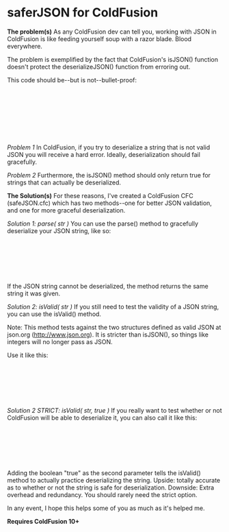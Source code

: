 saferJSON for ColdFusion
========================

**The problem(s)**
As any ColdFusion dev can tell you, working with JSON in ColdFusion is like feeding yourself soup with a razor blade. Blood everywhere.

The problem is exemplified by the fact that ColdFusion's isJSON() function doesn't protect the deserializeJSON() function from erroring out.

This code should be--but is not--bullet-proof:
<pre><code>
<!--- if this is a valid JSON string --->
<cfif isJSON( your_string )>
	
	<!--- deserialize the JSON string (since it's valid) --->
	<cfset your_new_object = deserializeJSON( your_string )>

</cfif>
</code></pre>

*Problem 1*
In ColdFusion, if you try to deserialize a string that is not valid JSON you will receive a hard error. Ideally, deserialization should fail gracefully. 

*Problem 2*
Furthermore, the isJSON() method should only return true for strings that can actually be deserialized.

**The Solution(s)**
For these reasons, I've created a ColdFusion CFC (safeJSON.cfc) which has two methods--one for better JSON validation, and one for more graceful deserialization.

*Solution 1: parse( str )*
You can use the parse() method to gracefully deserialize your JSON string, like so:
<pre><code>
<!--- initiate our cfc --->
<cfobject name="json" component="safeJSON">

<!--- deserialize the JSON string (whether it's valid or not) --->
<cfset your_new_object = json.parse( your_string )>
</code></pre>

If the JSON string cannot be deserialized, the method returns the same string it was given.

*Solution 2: isValid( str )*
If you still need to test the validity of a JSON string, you can use the isValid() method. 

Note: This method tests against the two structures defined as valid JSON at json.org (http://www.json.org). It is stricter than isJSON(), so things like integers will no longer pass as JSON.

Use it like this:
<pre><code>
<!--- initiate our cfc --->
<cfobject name="json" component="safeJSON">

<!--- test our string --->
<cfset is_this_JSON = json.isValid( your_string )>
</code></pre>

*Solution 2 STRICT: isValid( str, true )*
If you really want to test whether or not ColdFusion will be able to deserialize it, you can also call it like this:
<pre><code>
<!--- initiate our cfc --->
<cfobject name="json" component="safeJSON">

<!--- test our string using "strict" mode --->
<cfset is_this_JSON = json.isValid( your_string, true )>
</code></pre>

Adding the boolean "true" as the second parameter tells the isValid() method to actually practice deserializing the string. Upside: totally accurate as to whether or not the string is safe for deserialization. Downside: Extra overhead and redundancy. You should rarely need the strict option.

In any event, I hope this helps some of you as much as it's helped me.

**Requires ColdFusion 10+**
